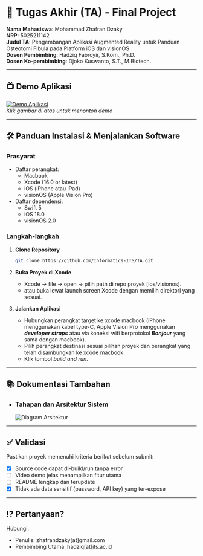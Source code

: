 # 🏁 Tugas Akhir (TA) - Final Project

**Nama Mahasiswa**: Mohammad Zhafran Dzaky  
**NRP**: 5025211142  
**Judul TA**: Pengembangan Aplikasi Augmented Reality untuk Panduan Osteotomi Fibula pada Platform iOS dan visionOS  
**Dosen Pembimbing**: Hadziq Fabroyir, S.Kom., Ph.D.  
**Dosen Ko-pembimbing**: Djoko Kuswanto, S.T., M.Biotech.

---

## 📺 Demo Aplikasi

[![Demo Aplikasi](https://i.ytimg.com/vi/zIfRMTxRaIs/maxresdefault.jpg)](https://www.youtube.com/watch?v=VIDEO_ID)  
_Klik gambar di atas untuk menonton demo_

---

## 🛠 Panduan Instalasi & Menjalankan Software

### Prasyarat

- Daftar perangkat:
  - Macbook
  - Xcode (16.0 or latest)
  - iOS (iPhone atau iPad)
  - visionOS (Apple Vision Pro)
- Daftar dependensi:
  - Swift 5
  - iOS 18.0
  - visionOS 2.0

### Langkah-langkah

1. **Clone Repository**
   ```bash
   git clone https://github.com/Informatics-ITS/TA.git
   ```
2. **Buka Proyek di Xcode**

   - Xcode -> file -> open -> pilih path di repo proyek [ios/visionos].
   - atau buka lewat launch screen Xcode dengan memilih direktori yang sesuai.

3. **Jalankan Aplikasi**
   - Hubungkan perangkat target ke xcode macbook (iPhone menggunakan kabel type-C, Apple Vision Pro menggunakan **_developer straps_** atau via koneksi wifi berprotokol **_Bonjour_** yang sama dengan macbook).
   - Pilih perangkat destinasi sesuai pilihan proyek dan perangkat yang telah disambungkan ke xcode macbook.
   - Klik tombol _build and run_.

---

## 📚 Dokumentasi Tambahan

- ### Tahapan dan Arsitektur Sistem
  ![Diagram Arsitektur](docs/architecture.png)

---

## ✅ Validasi

Pastikan proyek memenuhi kriteria berikut sebelum submit:

- [x] Source code dapat di-build/run tanpa error
- [ ] Video demo jelas menampilkan fitur utama
- [ ] README lengkap dan terupdate
- [x] Tidak ada data sensitif (password, API key) yang ter-expose

---

## ⁉️ Pertanyaan?

Hubungi:

- Penulis: zhafrandzaky[at]gmail.com
- Pembimbing Utama: hadziq[at]its.ac.id
